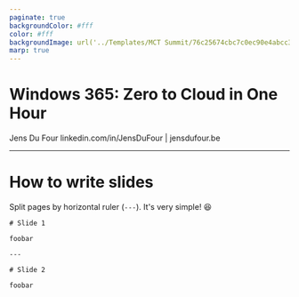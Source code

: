 ```yaml
---
paginate: true
backgroundColor: #fff
color: #fff
backgroundImage: url('../Templates/MCT Summit/76c25674cbc7c0ec90e4abcc34c7ff2e-5.png')
marp: true
---
```

# Windows 365: Zero to Cloud in One Hour

Jens Du Four
linkedin.com/in/JensDuFour | jensdufour.be

---

# How to write slides

Split pages by horizontal ruler (`---`). It's very simple! :satisfied:

```
# Slide 1

foobar

---

# Slide 2

foobar
```